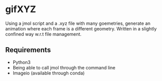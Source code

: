 # gifXYZ

Using a jmol script and a .xyz file with many goemetries, generate an animation where each frame is a different geometry.  Written in a slightly confined way w.r.t file management.

## Requirements 
* Python3
* Being able to call jmol through the command line
* Imageio (available through conda)
